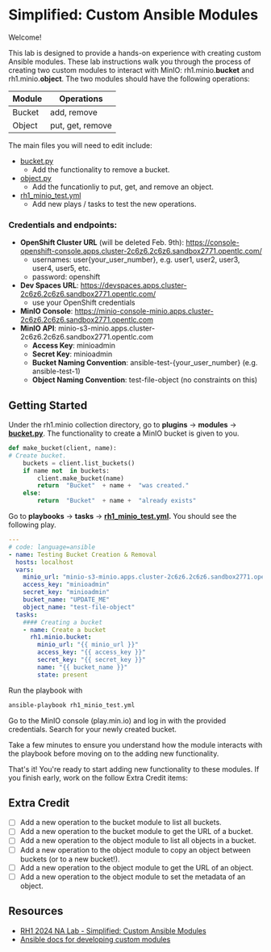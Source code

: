 # Simplified: Custom Ansible Modules
Welcome! 

This lab is designed to provide a hands-on experience with creating custom Ansible modules. These lab instructions walk you through the process of creating two custom modules to interact with MinIO: rh1.minio.**bucket** and rh1.minio.**object**. The two modules should have the following operations:

| Module |     Operations     | 
|--------|--------------------|
| Bucket | add, remove		  |
| Object | put, get, remove |

The main files you will need to edit include: 
<!-- add links to these files -->
- [bucket.py](plugins/modules/bucket.py)
  - Add the functionality to remove a bucket.
- [object.py](plugins/modules/object.py)
  - Add the funcationliy to put, get, and remove an object.
- [rh1_minio_test.yml](../../../../playbooks/tasks/rh1_minio_test.yml)
  - Add new plays / tasks to test the new operations.

### Credentials and endpoints:
- **OpenShift Cluster URL** (will be deleted Feb. 9th): https://console-openshift-console.apps.cluster-2c6z6.2c6z6.sandbox2771.opentlc.com/
  - usernames: user{your_user_number}, e.g. user1, user2, user3, user4, user5, etc.
  - password: openshift
- **Dev Spaces URL**: https://devspaces.apps.cluster-2c6z6.2c6z6.sandbox2771.opentlc.com/
  - use your OpenShift credentials
- **MinIO Console**: https://minio-console-minio.apps.cluster-2c6z6.2c6z6.sandbox2771.opentlc.com
- **MinIO API**: minio-s3-minio.apps.cluster-2c6z6.2c6z6.sandbox2771.opentlc.com
  - **Access Key**: minioadmin
  - **Secret Key**: minioadmin
  - **Bucket Naming Convention**: ansible-test-{your_user_number} (e.g. ansible-test-1)
  - **Object Naming Convention**: test-file-object (no constraints on this)

## Getting Started 
Under the rh1.minio collection directory, go to **plugins** &rarr; **modules** &rarr; **[bucket.py](plugins/modules/bucket.py)**. The functionality to create a MinIO bucket is given to you. 
```python
def make_bucket(client, name):
# Create bucket.
	buckets = client.list_buckets()
	if name not  in buckets:
		client.make_bucket(name)
		return  "Bucket"  + name +  "was created."
	else:
		return  "Bucket"  + name +  "already exists"
```

Go to **playbooks** &rarr; **tasks** &rarr; **[rh1_minio_test.yml](../../../../playbooks/tasks/rh1_minio_test.yml).**  You should see the following play. 
```yaml
---
# code: language=ansible
- name: Testing Bucket Creation & Removal
  hosts: localhost
  vars:
    minio_url: "minio-s3-minio.apps.cluster-2c6z6.2c6z6.sandbox2771.opentlc.com"
    access_key: "minioadmin"
    secret_key: "minioadmin"
    bucket_name: "UPDATE_ME"
    object_name: "test-file-object"
  tasks:
    #### Creating a bucket
    - name: Create a bucket
      rh1.minio.bucket:
        minio_url: "{{ minio_url }}"
        access_key: "{{ access_key }}"
        secret_key: "{{ secret_key }}"
        name: "{{ bucket_name }}"
        state: present
```

Run the playbook with 
```bash
ansible-playbook rh1_minio_test.yml
```

Go to the MinIO console (play.min.io) and log in with the provided credentials. Search for your newly created bucket. 

Take a few minutes to ensure you understand how the module interacts with the playbook before moving on to the adding new functionality.

That's it! You're ready to start adding new functionality to these modules. If you finish early, work on the follow Extra Credit items:

## Extra Credit
- [ ] Add a new operation to the bucket module to list all buckets.
- [ ] Add a new operation to the bucket module to get the URL of a bucket.
- [ ] Add a new operation to the object module to list all objects in a bucket.
- [ ] Add a new operation to the object module to copy an object between buckets (or to a new bucket!).
- [ ] Add a new operation to the object module to get the URL of an object.
- [ ] Add a new operation to the object module to set the metadata of an object.

## Resources
- [RH1 2024 NA Lab - Simplified: Custom Ansible Modules](https://docs.google.com/presentation/d/1sOBHXvuBTziCeVQEjvlfaGCYb1sS6xntPAlyfsDplrA/edit#slide=id.g2651b4b0f0a_0_10)
- [Ansible docs for developing custom modules](https://docs.ansible.com/ansible/latest/dev_guide/developing_modules_general.html)
